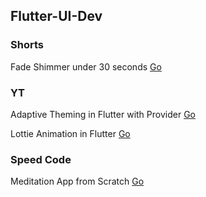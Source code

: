 ## Flutter-UI-Dev

### Shorts

Fade Shimmer under 30 seconds [Go](./fade-shimmer-30s)

### YT

Adaptive Theming in Flutter with Provider
[Go](./adaptive-theming-in-flutter)

Lottie Animation in Flutter
[Go](./lottie-animation)

### Speed Code

Meditation App from Scratch [Go](./speed-code/meditation-app/)
